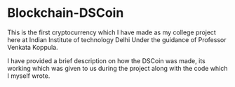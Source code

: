 # Blockchain-DSCoin
This is the first cryptocurrency which I have made as my college project here at Indian Institute of technology Delhi
Under the guidance of Professor Venkata Koppula.

I have provided a brief description on how the DSCoin was made, its working which was given to us during the project along 
with the code which I myself wrote.

